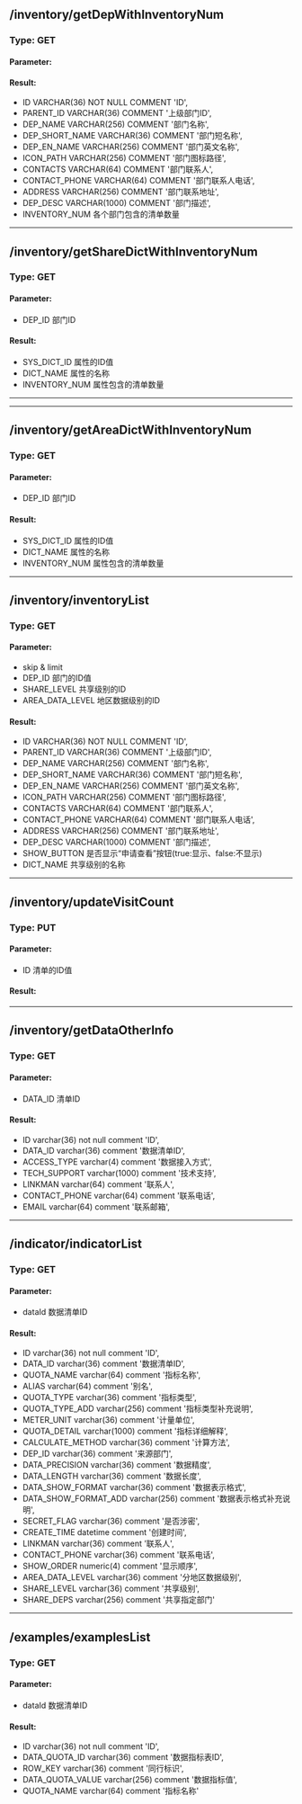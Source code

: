 ## /inventory/getDepWithInventoryNum

### Type: GET

#### Parameter:

#### Result:
* ID                   VARCHAR(36) NOT NULL COMMENT 'ID',
* PARENT_ID            VARCHAR(36) COMMENT '上级部门ID',
* DEP_NAME             VARCHAR(256) COMMENT '部门名称',
* DEP_SHORT_NAME       VARCHAR(36) COMMENT '部门短名称',
* DEP_EN_NAME          VARCHAR(256) COMMENT '部门英文名称',
* ICON_PATH            VARCHAR(256) COMMENT '部门图标路径',
* CONTACTS             VARCHAR(64) COMMENT '部门联系人',
* CONTACT_PHONE        VARCHAR(64) COMMENT '部门联系人电话',
* ADDRESS              VARCHAR(256) COMMENT '部门联系地址',
* DEP_DESC             VARCHAR(1000) COMMENT '部门描述',
* INVENTORY_NUM        各个部门包含的清单数量

-------------

## /inventory/getShareDictWithInventoryNum

### Type: GET

#### Parameter:
* DEP_ID  部门ID

#### Result:
* SYS_DICT_ID      属性的ID值
* DICT_NAME        属性的名称
* INVENTORY_NUM    属性包含的清单数量

-------------

-------------

## /inventory/getAreaDictWithInventoryNum

### Type: GET

#### Parameter:
* DEP_ID  部门ID

#### Result:
* SYS_DICT_ID      属性的ID值
* DICT_NAME        属性的名称
* INVENTORY_NUM    属性包含的清单数量

-------------

## /inventory/inventoryList

### Type: GET

#### Parameter:
* skip & limit
* DEP_ID            部门的ID值
* SHARE_LEVEL       共享级别的ID
* AREA_DATA_LEVEL   地区数据级别的ID

#### Result:
* ID                   VARCHAR(36) NOT NULL COMMENT 'ID',
* PARENT_ID            VARCHAR(36) COMMENT '上级部门ID',
* DEP_NAME             VARCHAR(256) COMMENT '部门名称',
* DEP_SHORT_NAME       VARCHAR(36) COMMENT '部门短名称',
* DEP_EN_NAME          VARCHAR(256) COMMENT '部门英文名称',
* ICON_PATH            VARCHAR(256) COMMENT '部门图标路径',
* CONTACTS             VARCHAR(64) COMMENT '部门联系人',
* CONTACT_PHONE        VARCHAR(64) COMMENT '部门联系人电话',
* ADDRESS              VARCHAR(256) COMMENT '部门联系地址',
* DEP_DESC             VARCHAR(1000) COMMENT '部门描述',
* SHOW_BUTTON          是否显示“申请查看”按钮(true:显示、false:不显示)
* DICT_NAME            共享级别的名称

-------------

## /inventory/updateVisitCount

### Type: PUT

#### Parameter:
* ID            清单的ID值

#### Result:

-------------

## /inventory/getDataOtherInfo

### Type: GET

#### Parameter:
* DATA_ID			清单ID

#### Result:
* ID                   varchar(36) not null comment 'ID',
* DATA_ID              varchar(36) comment '数据清单ID',
* ACCESS_TYPE          varchar(4) comment '数据接入方式',
* TECH_SUPPORT         varchar(1000) comment '技术支持',
* LINKMAN              varchar(64) comment '联系人',
* CONTACT_PHONE        varchar(64) comment '联系电话',
* EMAIL                varchar(64) comment '联系邮箱',

-------------

## /indicator/indicatorList

### Type: GET

#### Parameter:
* dataId		数据清单ID

#### Result:
* ID                   varchar(36) not null comment 'ID',
* DATA_ID              varchar(36) comment '数据清单ID',
* QUOTA_NAME           varchar(64) comment '指标名称',
* ALIAS                varchar(64) comment '别名',
* QUOTA_TYPE           varchar(36) comment '指标类型',
* QUOTA_TYPE_ADD       varchar(256) comment '指标类型补充说明',
* METER_UNIT           varchar(36) comment '计量单位',
* QUOTA_DETAIL         varchar(1000) comment '指标详细解释',
* CALCULATE_METHOD     varchar(36) comment '计算方法',
* DEP_ID               varchar(36) comment '来源部门',
* DATA_PRECISION       varchar(36) comment '数据精度',
* DATA_LENGTH          varchar(36) comment '数据长度',
* DATA_SHOW_FORMAT     varchar(36) comment '数据表示格式',
* DATA_SHOW_FORMAT_ADD varchar(256) comment '数据表示格式补充说明',
* SECRET_FLAG          varchar(36) comment '是否涉密',
* CREATE_TIME          datetime comment '创建时间',
* LINKMAN              varchar(36) comment '联系人',
* CONTACT_PHONE        varchar(36) comment '联系电话',
* SHOW_ORDER           numeric(4) comment '显示顺序',
* AREA_DATA_LEVEL      varchar(36) comment '分地区数据级别',
* SHARE_LEVEL          varchar(36) comment '共享级别',
* SHARE_DEPS           varchar(256) comment '共享指定部门'

-------------

## /examples/examplesList

### Type: GET

#### Parameter:
* dataId		数据清单ID

#### Result:
* ID                   varchar(36) not null comment 'ID',
* DATA_QUOTA_ID        varchar(36) comment '数据指标表ID',
* ROW_KEY              varchar(36) comment '同行标识',
* DATA_QUOTA_VALUE     varchar(256) comment '数据指标值',
* QUOTA_NAME           varchar(64) comment '指标名称'
